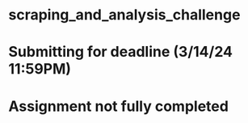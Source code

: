 # scraping_and_analysis_challenge

# Submitting for deadline (3/14/24 11:59PM)
# Assignment not fully completed
